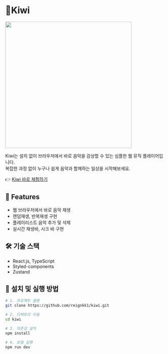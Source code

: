 # 🥝Kiwi
<img src="https://github.com/user-attachments/assets/08339e28-4977-4c79-8bc0-8bf5b401eafd" width="400" />


Kiwi는 설치 없이 브라우저에서 바로 음악을 감상할 수 있는 심플한 웹 뮤직 플레이어입니다. </br>
복잡한 과정 없이 누구나 쉽게 음악과 함께하는 일상을 시작해보세요.

👉 [Kiwi 바로 체험하기](https://reignkk1.github.io/comfort)

## 🌟 Features

- 웹 브라우저에서 바로 음악 재생
- 랜덤재생, 반복재생 구현
- 플레이리스트 음악 추가 및 삭제
- 실시간 재생바, 시크 바 구현

## 🛠️ 기술 스택

- React.js, TypeScript
- Styled-components
- Zustand

## 🧩 설치 및 실행 방법

```bash
# 1. 프로젝트 클론
git clone https://github.com/reignkk1/kiwi.git

# 2. 디렉토리 이동
cd kiwi

# 3. 의존성 설치
npm install

# 4. 로컬 실행
npm run dev
```
